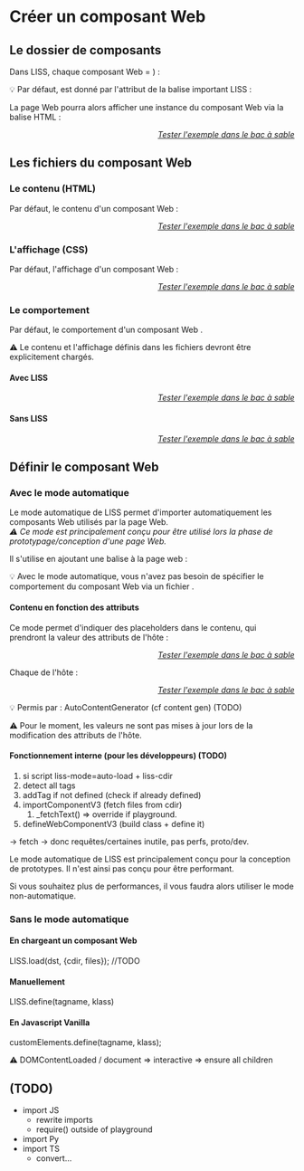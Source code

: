 <!DOCTYPE html>
<html lang="fr">
    <head>
        <meta charset="utf8"/>
        <title>LISS</title>
        <meta name="color-scheme" content="dark light">
        <meta name="viewport" content="width=device-width, initial-scale=1"/>
        <link   href="./index.css"  rel="stylesheet" blocking="render">
        <script  src="./index.js"  type="module"     blocking="render" async></script>
    </head>
    <body code-langs="js,bry">
        <main>

# Créer un composant Web

## Le dossier de composants

Dans LISS, chaque composant Web <script type="c-text"><h>$TAGNAME</h></script> est défini par un ensemble de fichiers contenus dans le dossier <script type="c-text"><h>$CDIR</h>/<h>$TAGNAME</h>/</script>.
Concrètement, votre projet pourra avoir l'arborescence suivante (avec <script type="c-text"><h>$CDIR</h></script> = <script type="c-text">/components/</script>) :

<script type="c-bash">
├── index.html # votre page web.
├── LISS.js    # la bibliothèque LISS
└── components # <h>$CDIR</h>, le répertoire contenant vos composants Web.
    └── hello-world    # défini le composant Web "hello-world".
        ├── index.html # le contenu  du composant Web "hello-world".
        └── index.css  # l'affichage du composant Web "hello-world".
</script>

💡 Par défaut, <script type="c-text"><h>$CDIR</h></script> est donné par l'attribut <script type="c-html">liss-cdir</script> de la balise <script type="c-html"><script></script> important LISS :
<script type="c-html">
    <!DOCTYPE html>
    <html>
        <head>
            ...
            <script type="module" src="<h>$LISS</h>" liss-cdir="<h>$CDIR</h>"><xscript>
        </head>
        <body>...<xbody>
    </html>
</script>

La page Web pourra alors afficher une instance du composant Web via la balise HTML <script type="c-text"><<h>$TAGNAME</h>></script> :

<liss-playground name="hello-world" show="page.html,output">
</liss-playground>
<div style="text-align:right"><a href="../../playground/?example=hello-world"><i>Tester l'exemple dans le bac à sable</i></a></div>

## Les fichiers du composant Web


### Le contenu (HTML)

Par défaut, le contenu d'un composant Web <script type="c-text"><h>$NAME</h></script> est défini par le fichier <script type="c-text"><h>$CDIR</h>/<h>$NAME</h>/index.html</script> :

<liss-playground name="hello-world" show="index.html,output">
</liss-playground>
<div style="text-align:right"><a href="../../playground/?example=hello-world"><i>Tester l'exemple dans le bac à sable</i></a></div>


### L'affichage (CSS)

Par défaut, l'affichage d'un composant Web <script type="c-text"><h>$NAME</h></script> est défini par le fichier <script type="c-text"><h>$CDIR</h>/<h>$NAME</h>/index.css</script> :

<liss-playground name="hello-world" show="index.css,output">
</liss-playground>
<div style="text-align:right"><a href="../../playground/?example=hello-world"><i>Tester l'exemple dans le bac à sable</i></a></div>

### Le comportement

Par défaut, le comportement d'un composant Web <script type="c-text"><h>$NAME</h></script> est défini par un fichier <script type="c-text"><h>$CDIR</h>/<h>$NAME</h>/index.<h>js|ts|bry</h></script>.

⚠ Le contenu et l'affichage définis dans les fichiers <script type="c-text"><h>$CDIR</h>/<h>$NAME</h>/index.<h>html|css</h></script> devront être explicitement chargés.

#### Avec LISS

<liss-playground name="auto-liss" show="index.code,output">
</liss-playground>
<div style="text-align:right"><a href="../../playground/?example=auto-liss"><i>Tester l'exemple dans le bac à sable</i></a></div>


#### Sans LISS

<liss-playground name="auto-vanilla" show="index.code,output">
</liss-playground>
<div style="text-align:right"><a href="../../playground/?example=auto-vanilla"><i>Tester l'exemple dans le bac à sable</i></a></div>

## Définir le composant Web

### Avec le mode automatique

Le mode automatique de LISS permet d'importer automatiquement les composants Web utilisés par la page Web.\
*⚠ Ce mode est principalement conçu pour être utilisé lors la phase de prototypage/conception d'une page Web.*

Il s'utilise en ajoutant une balise <script type="c-html"><script></script> à la page web :
<script type="c-html">
    <!DOCTYPE html>
    <html>
        <head>
            ...
            <script type="module" src="<h>$LISS</h>"
                liss-cdir="<h>$CDIR</h>"
                liss-mode="auto-load"
            ><xscript>
        </head>
        <body>...<xbody>
    </html>
</script>

💡 Avec le mode automatique, vous n'avez pas besoin de spécifier le comportement du composant Web via un fichier <script type="c-text"><h>$CDIR</h>/<h>$NAME</h>/index.<h>js|ts|bry</h></script>.

#### Contenu en fonction des attributs

Ce mode permet d'indiquer des placeholders dans le contenu, qui prendront la valeur des attributs de l'hôte :
<liss-playground name="auto-attrs" show="index.html,output">
</liss-playground>
<div style="text-align:right"><a href="../../playground/?example=auto-attrs"><i>Tester l'exemple dans le bac à sable</i></a></div>

Chaque <script type="c-text">${<h>$ATTR</h>}</script> est alors remplacé par la valeur de l'attribut <script type="c-text"><h>$ATTR</h></script> de l'hôte :

<liss-playground name="auto-attrs" show="page.html,output">
</liss-playground>
<div style="text-align:right"><a href="../../playground/?example=auto-attrs"><i>Tester l'exemple dans le bac à sable</i></a></div>

💡 Permis par : AutoContentGenerator (cf content gen) (TODO)

⚠ Pour le moment, les valeurs ne sont pas mises à jour lors de la modification des attributs de l'hôte.

#### Fonctionnement interne (pour les développeurs) (TODO)

1. si script liss-mode=auto-load + liss-cdir
1. detect all tags
1. addTag if not defined (check if already defined)
1. importComponentV3 (fetch files from cdir)
    1. _fetchText() => override if playground.
1. defineWebComponentV3 (build class + define it)


-> fetch
-> donc requêtes/certaines inutile, pas perfs, proto/dev.

Le mode automatique de LISS est principalement conçu pour la conception de prototypes. Il n'est ainsi pas conçu pour être performant.

Si vous souhaitez plus de performances, il vous faudra alors utiliser le mode non-automatique.

### Sans le mode automatique

#### En chargeant un composant Web

LISS.load(dst, {cdir, files}); //TODO

#### Manuellement

LISS.define(tagname, klass)

#### En Javascript Vanilla

customElements.define(tagname, klass);

⚠ DOMContentLoaded / document => interactive
    => ensure all children

## (TODO)

- import JS
    - rewrite imports
    - require() outside of playground
- import Py
- import TS
    - convert...

</main>
    </body>
</html>